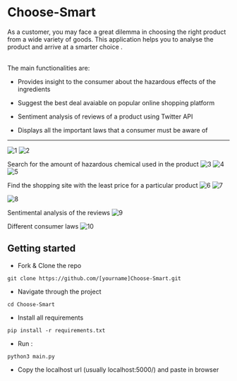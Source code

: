 # Choose-Smart
As a customer, you may face a great dilemma in choosing the right product from a wide variety of goods. This application helps you to analyse the product and arrive at a smarter choice .

<br/>  
The main functionalities are: 

- Provides insight to the consumer about the hazardous effects of the ingredients

- Suggest the best deal avaiable on popular online shopping platform

- Sentiment analysis of reviews of a product using Twitter API

- Displays all the important laws that a consumer must be aware of


<hr>  

![1](https://user-images.githubusercontent.com/43414928/80920713-58ed2e00-8d8f-11ea-97cf-ba429a2ac4e9.png)
![2](https://user-images.githubusercontent.com/43414928/80920715-5ab6f180-8d8f-11ea-9db8-769f8588db16.png)

Search for the amount of hazardous chemical used in the product
![3](https://user-images.githubusercontent.com/43414928/80920718-5be81e80-8d8f-11ea-8c07-c71fbf458900.png)
![4](https://user-images.githubusercontent.com/43414928/80920719-5d194b80-8d8f-11ea-9ced-8919e1be2f60.png)
![5](https://user-images.githubusercontent.com/43414928/80920721-61456900-8d8f-11ea-8dad-f69bd1009e49.png)


Find the shopping site with the least price for a particular product
![6](https://user-images.githubusercontent.com/43414928/80920723-62769600-8d8f-11ea-888a-adf8b6d49e76.png)
![7](https://user-images.githubusercontent.com/43414928/80920729-65718680-8d8f-11ea-8cf9-f48e86888c6d.png)



![8](https://user-images.githubusercontent.com/43414928/80920732-66a2b380-8d8f-11ea-8972-b493b16a53cb.png)

Sentimental analysis of the reviews 
![9](https://user-images.githubusercontent.com/43414928/80920734-6aced100-8d8f-11ea-9f9a-357adff47b8f.png)


Different consumer laws
![10](https://user-images.githubusercontent.com/43414928/80920742-70c4b200-8d8f-11ea-9c63-091a19f84d62.png)




## Getting started

* Fork & Clone the repo
```
git clone https://github.com/[yourname]Choose-Smart.git
```

* Navigate through the project
```
cd Choose-Smart
```
* Install all requirements
``` 
pip install -r requirements.txt
```
  
* Run :
```
python3 main.py
```
  
* Copy the localhost url (usually localhost:5000/) and paste in browser




